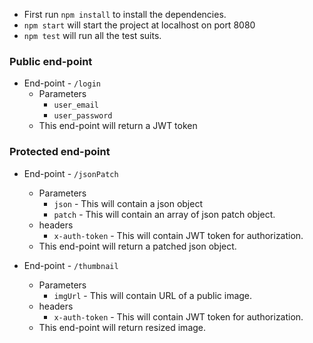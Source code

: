 - First run `npm install` to install the dependencies.
- `npm start` will start the project at localhost on port 8080
- `npm test` will run all the test suits.

### Public end-point
- End-point - `/login`
    - Parameters
        - `user_email`
        - `user_password`
    - This end-point will return a JWT token
### Protected end-point
- End-point - `/jsonPatch`
    - Parameters
        - `json` - This will contain a json object
        - `patch` - This will contain an array of json patch object.
    - headers
        - `x-auth-token` - This will contain JWT token for authorization.
    - This end-point will return a patched json object.
    
- End-point - `/thumbnail`
    - Parameters
        - `imgUrl` - This will contain URL of a public image.
    - headers
        - `x-auth-token` - This will contain JWT token for authorization.
    - This end-point will return resized image.